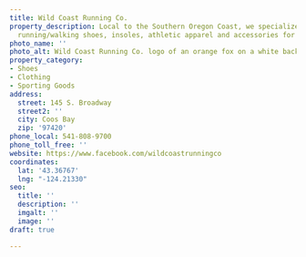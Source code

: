 ```yaml
---
title: Wild Coast Running Co.
property_description: Local to the Southern Oregon Coast, we specialize in quality
  running/walking shoes, insoles, athletic apparel and accessories for active living.
photo_name: ''
photo_alt: Wild Coast Running Co. logo of an orange fox on a white background
property_category:
- Shoes
- Clothing
- Sporting Goods
address:
  street: 145 S. Broadway
  street2: ''
  city: Coos Bay
  zip: '97420'
phone_local: 541-808-9700
phone_toll_free: ''
website: https://www.facebook.com/wildcoastrunningco
coordinates:
  lat: '43.36767'
  lng: "-124.21330"
seo:
  title: ''
  description: ''
  imgalt: ''
  image: ''
draft: true

---
```

